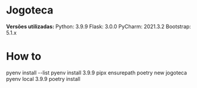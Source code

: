 
# Jogoteca


__Versões utilizadas:__
Python: 3.9.9
Flask: 3.0.0
PyCharm: 2021.3.2
Bootstrap: 5.1.x

# How to

pyenv install --list
pyenv install 3.9.9
pipx ensurepath
poetry new jogoteca
pyenv local 3.9.9
poetry install
